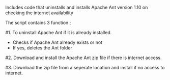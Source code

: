 Includes code that uninstalls and installs Apache Ant version 1.10 on checking the internet availability

The script contains 3 function ;

#1. To uninstall Apache Ant if it is already installed.
- Checks if Apache Ant already exists or not
- If yes, deletes the Ant folder

#2. Download and install the Apache Ant zip file if there is internet access.

#3. Download the zip file from a seperate location and install if no access to internet.

